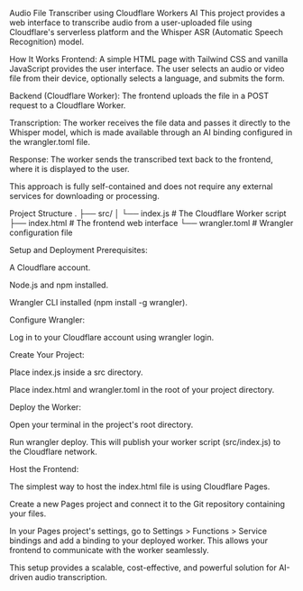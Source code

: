 Audio File Transcriber using Cloudflare Workers AI
This project provides a web interface to transcribe audio from a user-uploaded file using Cloudflare's serverless platform and the Whisper ASR (Automatic Speech Recognition) model.

How It Works
Frontend: A simple HTML page with Tailwind CSS and vanilla JavaScript provides the user interface. The user selects an audio or video file from their device, optionally selects a language, and submits the form.

Backend (Cloudflare Worker): The frontend uploads the file in a POST request to a Cloudflare Worker.

Transcription: The worker receives the file data and passes it directly to the Whisper model, which is made available through an AI binding configured in the wrangler.toml file.

Response: The worker sends the transcribed text back to the frontend, where it is displayed to the user.

This approach is fully self-contained and does not require any external services for downloading or processing.

Project Structure
.
├── src/
│   └── index.js        # The Cloudflare Worker script
├── index.html          # The frontend web interface
└── wrangler.toml       # Wrangler configuration file

Setup and Deployment
Prerequisites:

A Cloudflare account.

Node.js and npm installed.

Wrangler CLI installed (npm install -g wrangler).

Configure Wrangler:

Log in to your Cloudflare account using wrangler login.

Create Your Project:

Place index.js inside a src directory.

Place index.html and wrangler.toml in the root of your project directory.

Deploy the Worker:

Open your terminal in the project's root directory.

Run wrangler deploy. This will publish your worker script (src/index.js) to the Cloudflare network.

Host the Frontend:

The simplest way to host the index.html file is using Cloudflare Pages.

Create a new Pages project and connect it to the Git repository containing your files.

In your Pages project's settings, go to Settings > Functions > Service bindings and add a binding to your deployed worker. This allows your frontend to communicate with the worker seamlessly.

This setup provides a scalable, cost-effective, and powerful solution for AI-driven audio transcription.
